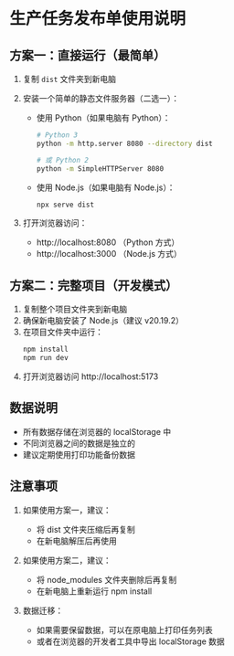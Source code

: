 # 生产任务发布单使用说明

## 方案一：直接运行（最简单）

1. 复制 `dist` 文件夹到新电脑
2. 安装一个简单的静态文件服务器（二选一）：
   - 使用 Python（如果电脑有 Python）：
     ```bash
     # Python 3
     python -m http.server 8080 --directory dist
     
     # 或 Python 2
     python -m SimpleHTTPServer 8080
     ```
   - 使用 Node.js（如果电脑有 Node.js）：
     ```bash
     npx serve dist
     ```

3. 打开浏览器访问：
   - http://localhost:8080 （Python 方式）
   - http://localhost:3000 （Node.js 方式）

## 方案二：完整项目（开发模式）

1. 复制整个项目文件夹到新电脑
2. 确保新电脑安装了 Node.js（建议 v20.19.2）
3. 在项目文件夹中运行：
   ```bash
   npm install
   npm run dev
   ```
4. 打开浏览器访问 http://localhost:5173

## 数据说明

- 所有数据存储在浏览器的 localStorage 中
- 不同浏览器之间的数据是独立的
- 建议定期使用打印功能备份数据

## 注意事项

1. 如果使用方案一，建议：
   - 将 dist 文件夹压缩后再复制
   - 在新电脑解压后再使用
   
2. 如果使用方案二，建议：
   - 将 node_modules 文件夹删除后再复制
   - 在新电脑上重新运行 npm install

3. 数据迁移：
   - 如果需要保留数据，可以在原电脑上打印任务列表
   - 或者在浏览器的开发者工具中导出 localStorage 数据 